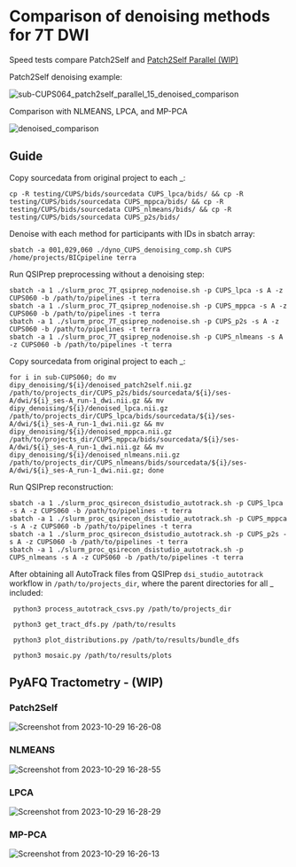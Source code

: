 # Comparison of denoising methods for 7T DWI

Speed tests compare Patch2Self and [Patch2Self Parallel (WIP)](https://github.com/ShreyasFadnavis/p2s_parallel)

Patch2Self denoising example:

![sub-CUPS064_patch2self_parallel_15_denoised_comparison](https://github.com/pcamach2/7T_DWI_denoising/assets/49655443/0a3e300f-ffc5-412b-a5a7-4f823ca1eecd)

Comparison with NLMEANS, LPCA, and MP-PCA

![denoised_comparison](https://github.com/pcamach2/7T_DWI_denoising/assets/49655443/610793a9-a9e9-436d-8398-e13435b55025)

## Guide

Copy sourcedata from original project to each <Project>_<method>:
```
cp -R testing/CUPS/bids/sourcedata CUPS_lpca/bids/ && cp -R testing/CUPS/bids/sourcedata CUPS_mppca/bids/ && cp -R testing/CUPS/bids/sourcedata CUPS_nlmeans/bids/ && cp -R testing/CUPS/bids/sourcedata CUPS_p2s/bids/
```

Denoise with each method for participants with IDs in sbatch array:
```
sbatch -a 001,029,060 ./dyno_CUPS_denoising_comp.sh CUPS /home/projects/BICpipeline terra
```

Run QSIPrep preprocessing without a denoising step:
```
sbatch -a 1 ./slurm_proc_7T_qsiprep_nodenoise.sh -p CUPS_lpca -s A -z CUPS060 -b /path/to/pipelines -t terra
sbatch -a 1 ./slurm_proc_7T_qsiprep_nodenoise.sh -p CUPS_mppca -s A -z CUPS060 -b /path/to/pipelines -t terra
sbatch -a 1 ./slurm_proc_7T_qsiprep_nodenoise.sh -p CUPS_p2s -s A -z CUPS060 -b /path/to/pipelines -t terra
sbatch -a 1 ./slurm_proc_7T_qsiprep_nodenoise.sh -p CUPS_nlmeans -s A -z CUPS060 -b /path/to/pipelines -t terra
```

Copy sourcedata from original project to each <Project>_<method>:
```
for i in sub-CUPS060; do mv dipy_denoising/${i}/denoised_patch2self.nii.gz /path/to/projects_dir/CUPS_p2s/bids/sourcedata/${i}/ses-A/dwi/${i}_ses-A_run-1_dwi.nii.gz && mv dipy_denoising/${i}/denoised_lpca.nii.gz /path/to/projects_dir/CUPS_lpca/bids/sourcedata/${i}/ses-A/dwi/${i}_ses-A_run-1_dwi.nii.gz && mv dipy_denoising/${i}/denoised_mppca.nii.gz /path/to/projects_dir/CUPS_mppca/bids/sourcedata/${i}/ses-A/dwi/${i}_ses-A_run-1_dwi.nii.gz && mv dipy_denoising/${i}/denoised_nlmeans.nii.gz /path/to/projects_dir/CUPS_nlmeans/bids/sourcedata/${i}/ses-A/dwi/${i}_ses-A_run-1_dwi.nii.gz; done
```

Run QSIPrep reconstruction:
```
sbatch -a 1 ./slurm_proc_qsirecon_dsistudio_autotrack.sh -p CUPS_lpca -s A -z CUPS060 -b /path/to/pipelines -t terra
sbatch -a 1 ./slurm_proc_qsirecon_dsistudio_autotrack.sh -p CUPS_mppca -s A -z CUPS060 -b /path/to/pipelines -t terra
sbatch -a 1 ./slurm_proc_qsirecon_dsistudio_autotrack.sh -p CUPS_p2s -s A -z CUPS060 -b /path/to/pipelines -t terra
sbatch -a 1 ./slurm_proc_qsirecon_dsistudio_autotrack.sh -p CUPS_nlmeans -s A -z CUPS060 -b /path/to/pipelines -t terra
```

After obtaining all AutoTrack files from QSIPrep `dsi_studio_autotrack` workflow in `/path/to/projects_dir`, where the parent directories for all <Project>_<method> included: 
```
 python3 process_autotrack_csvs.py /path/to/projects_dir
```

``` 
 python3 get_tract_dfs.py /path/to/results
 
 python3 plot_distributions.py /path/to/results/bundle_dfs
 
 python3 mosaic.py /path/to/results/plots
```

## PyAFQ Tractometry - (WIP)

### Patch2Self
![Screenshot from 2023-10-29 16-26-08](https://github.com/pcamach2/7T_DWI_denoising/assets/49655443/60ff6ebd-91de-4d41-b875-bc9513048009)

### NLMEANS
![Screenshot from 2023-10-29 16-28-55](https://github.com/pcamach2/7T_DWI_denoising/assets/49655443/790c1c01-3a6f-412f-9f06-ba65c417fc56)

### LPCA
![Screenshot from 2023-10-29 16-28-29](https://github.com/pcamach2/7T_DWI_denoising/assets/49655443/d30b061d-fe49-4e83-b547-868e03db39c9)

### MP-PCA
![Screenshot from 2023-10-29 16-26-13](https://github.com/pcamach2/7T_DWI_denoising/assets/49655443/cde7925d-a89f-4b4c-bf9f-04ec9eb24d18)

